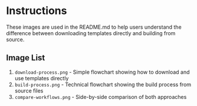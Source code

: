 # Instructions

These images are used in the README.md to help users understand the difference between downloading templates directly and building from source.

## Image List

1. `download-process.png` - Simple flowchart showing how to download and use templates directly
2. `build-process.png` - Technical flowchart showing the build process from source files
3. `compare-workflows.png` - Side-by-side comparison of both approaches
